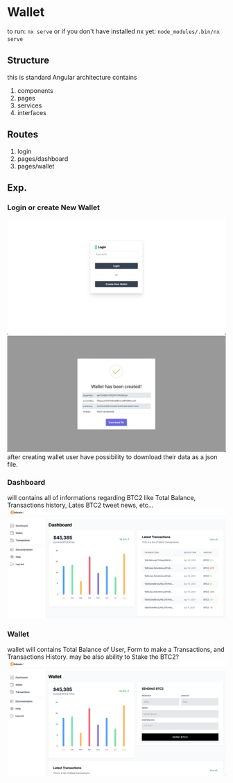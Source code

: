 # Wallet

to run:
`nx serve`
or if you don't have installed nx yet:
`node_modules/.bin/nx serve`

## Structure
this is standard Angular architecture contains
1. components
2. pages
3. services
4. interfaces

## Routes

1. login 
2. pages/dashboard
3. pages/wallet

## Exp.
### Login or create New Wallet
![Login Page](https://raw.githubusercontent.com/kleokzwo/wallet/main/apps/wallet/src/assets/login.png)
![create new wallet](https://raw.githubusercontent.com/kleokzwo/wallet/main/apps/wallet/src/assets/dialog.png)
after creating wallet user have possibility to download their data as a json file.

### Dashboard
will contains all of informations regarding BTC2 like Total Balance, Transactions history, Lates BTC2 tweet news, etc...
![Dashboard](https://raw.githubusercontent.com/kleokzwo/wallet/main/apps/wallet/src/assets/dashboard.png)
### Wallet
wallet will contains Total Balance of User, Form to make a Transactions, and Transactions History. may be also ability to Stake the BTC2?
![Wallet](https://raw.githubusercontent.com/kleokzwo/wallet/main/apps/wallet/src/assets/wallet.png)
